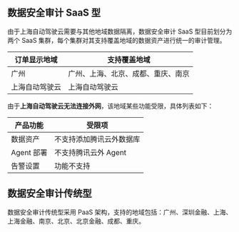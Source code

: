 ## 数据安全审计 SaaS 型
由于上海自动驾驶云需要与其他地域数据隔离，数据安全审计 SaaS 型目前划分为两个 SaaS 集群，每个集群对其支持覆盖地域的数据资产进行统一的审计管理。

| 订单显示地域   | 支持覆盖地域                       |
| -------------- | ---------------------------------- |
| 广州           | 广州、上海、北京、成都、重庆、南京 |
| 上海自动驾驶云 | 上海自动驾驶云                     |

由于**上海自动驾驶云无法连接外网**，该地域某些功能受限，具体列表如下：

| 产品功能  | 受限项                   |
| --------- | ------------------------ |
| 数据资产  | 不支持添加腾讯云外数据库 |
| Agent 部署 | 不支持腾讯云外 Agent      |
| 告警设置  | 功能不支持               |

## 数据安全审计传统型
数据安全审计传统型采用 PaaS 架构，支持的地域包括：广州、深圳金融、上海、上海金融、南京、北京、北京金融、成都、重庆。





